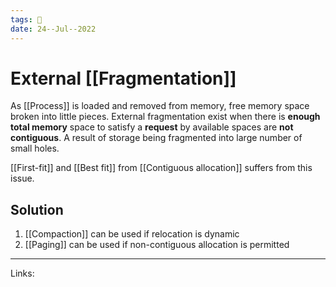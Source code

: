 ```yaml
---
tags: 🌱
date: 24--Jul--2022
---
```


# External [[Fragmentation]]

As [[Process]] is loaded and removed from memory, free memory space broken into little pieces. External fragmentation exist when there is **enough total memory** space to satisfy a **request** by available spaces are **not contiguous**. A result of storage being fragmented into large number of small holes.

[[First-fit]] and [[Best fit]] from [[Contiguous allocation]] suffers from this issue.

## Solution

1. [[Compaction]] can be used if relocation is dynamic
2. [[Paging]] can be used if non-contiguous allocation is permitted

---
Links: 